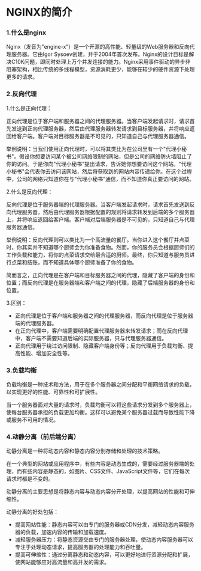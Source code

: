 # NGINX的简介

### 1.什么是nginx

Nginx（发音为"engine-x"）是一个开源的高性能、轻量级的Web服务器和反向代理服务器。它由Igor Sysoev创建，并于2004年首次发布。Nginx的设计目标是解决C10K问题，即同时处理上万个并发连接的能力。Nginx采用事件驱动的异步非阻塞架构，相比传统的多线程模型，资源消耗更少，能够在较少的硬件资源下处理更多的请求。

### 2.反向代理

1.什么是正向代理：

正向代理是位于客户端和服务器之间的代理服务器。当客户端发起请求时，请求首先发送到正向代理服务器，然后由代理服务器转发请求到目标服务器，并将响应返回给客户端。客户端对目标服务器是不可见的，只知道自己与代理服务器通信。

举例说明：当我们使用正向代理时，可以将其类比为在公司里有一个"代理小秘书"。假设你想要访问某个被公司网络限制的网站，但是公司的网络防火墙阻止了你的访问。于是你向"代理小秘书"提出请求，告诉她你想要访问这个网站。"代理小秘书"会代表你去访问该网站，然后将获取到的网站内容传递给你。在这个过程中，公司的网络只知道你在与"代理小秘书"通信，而不知道你真正要访问的网站。

2.什么是反向代理：

反向代理是位于服务器端的代理服务器。当客户端发起请求时，请求首先发送到反向代理服务器，然后由代理服务器根据配置的规则将请求转发到后端的多个服务器上，并将响应返回给客户端。客户端对后端服务器是不可见的，只知道自己与代理服务器通信。

举例说明：反向代理则可以类比为一个高流量的餐厅。当你进入这个餐厅并点菜时，你其实并不知道哪个厨师会为你准备食物。然而，你的服务员会根据厨师们的工作负载和能力，将你的点菜请求交给最合适的厨师。最终，你只知道与服务员进行点菜和结账，而不知道具体哪个厨师准备了你的食物。

简而言之，正向代理是在客户端和目标服务器之间的代理，隐藏了客户端的身份和位置；而反向代理是在服务器端和客户端之间的代理，隐藏了后端服务器的身份和位置。

3.区别：

- 正向代理是位于客户端和服务器之间的代理服务器，而反向代理是位于服务器端的代理服务器。
- 在正向代理中，客户端需要明确配置代理服务器来转发请求；而在反向代理中，客户端不需要知道后端的实际服务器，只与代理服务器通信。
- 正向代理用于绕过访问限制、隐藏客户端身份等；反向代理用于负载均衡、提高性能、增加安全性等。

### 3.负载均衡

负载均衡是一种技术和方法，用于在多个服务器之间分配和平衡网络请求的负载，以实现更好的性能、可靠性和可扩展性。

当一个服务器面对大量的请求时，负载均衡可以将这些请求分发到多个服务器上，使每台服务器承担的负载更加均衡。这样可以避免某个服务器过载而导致性能下降或服务不可用的情况。

### 4.动静分离（前后端分离）

动静分离是一种将动态内容和静态内容分别存储和处理的技术策略。

在一个典型的网站或应用程序中，有些内容是动态生成的，需要经过服务器端的处理，而有些内容是静态的，如图片、CSS文件、JavaScript文件等，它们在每次请求时都是不变的。

动静分离的主要思想是将静态内容与动态内容分开处理，以提高网站的性能和可伸缩性。

动静分离的好处包括：

- 提高网站性能：静态内容可以由专门的服务器或CDN分发，减轻动态内容服务器的负载，加速内容的传输和加载速度。
- 减轻服务器压力：将静态资源交由专门的服务器处理，使动态内容服务器可以专注于处理动态请求，提高服务器的处理能力和吞吐量。
- 提高可伸缩性：通过分离静态和动态内容，可以更好地进行资源分配和扩展，使网站能够应对高流量和高并发的需求。
